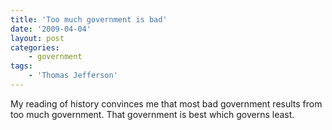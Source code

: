 ```yaml
---
title: 'Too much government is bad'
date: '2009-04-04'
layout: post
categories:
    - government
tags:
    - 'Thomas Jefferson'
---
```


My reading of history convinces me that most bad government results from too much government. That government is best which governs least.